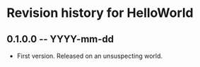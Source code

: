 # Revision history for HelloWorld

## 0.1.0.0  -- YYYY-mm-dd

* First version. Released on an unsuspecting world.
